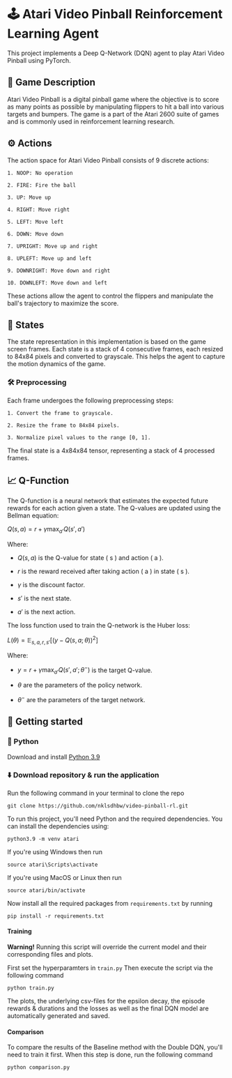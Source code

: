 # 🕹️ Atari Video Pinball Reinforcement Learning Agent

  

This project implements a Deep Q-Network (DQN) agent to play Atari Video Pinball using PyTorch.

  

## 📖 Game Description

  

Atari Video Pinball is a digital pinball game where the objective is to score as many points as possible by manipulating flippers to hit a ball into various targets and bumpers. The game is a part of the Atari 2600 suite of games and is commonly used in reinforcement learning research.

  

## ⚙️ Actions

  

The action space for Atari Video Pinball consists of 9 discrete actions:

  

	1. NOOP: No operation

	2. FIRE: Fire the ball

	3. UP: Move up

	4. RIGHT: Move right

	5. LEFT: Move left

	6. DOWN: Move down

	7. UPRIGHT: Move up and right

	8. UPLEFT: Move up and left

	9. DOWNRIGHT: Move down and right

	10. DOWNLEFT: Move down and left

  

These actions allow the agent to control the flippers and manipulate the ball's trajectory to maximize the score.

  

## 🧮 States

  

The state representation in this implementation is based on the game screen frames. Each state is a stack of 4 consecutive frames, each resized to 84x84 pixels and converted to grayscale. This helps the agent to capture the motion dynamics of the game.

  

### 🛠️ Preprocessing

  

Each frame undergoes the following preprocessing steps:

  

	1. Convert the frame to grayscale.

	2. Resize the frame to 84x84 pixels.

	3. Normalize pixel values to the range [0, 1].

  

The final state is a 4x84x84 tensor, representing a stack of 4 processed frames.

  

## 📈 Q-Function

  

The Q-function is a neural network that estimates the expected future rewards for each action given a state. The Q-values are updated using the Bellman equation:

  

$Q(s, a) = r + \gamma \max_{a'} Q(s', a')$

  

Where:

- $Q(s, a)$ is the Q-value for state \( s \) and action \( a \).

- $r$ is the reward received after taking action \( a \) in state \( s \).

- $\gamma$ is the discount factor.

- $s'$ is the next state.

- $a'$ is the next action.

  

The loss function used to train the Q-network is the Huber loss:

  

$L(\theta) = \mathbb{E}_{s, a, r, s'} \left[ \left( y - Q(s, a; \theta) \right)^2 \right]$

  

Where:

- $y = r + \gamma \max_{a'} Q(s', a'; \theta^{-})$ is the target Q-value.

- $\theta$ are the parameters of the policy network.

- $\theta^{-}$ are the parameters of the target network.

  

## 🚀 Getting started

### 🐍 Python

[](https://github.com/nklsdhbw/election-manifestos-analysis#-python)

Download and install  [Python 3.9](https://www.python.org/downloads/)  

### ⬇️ Download repository & run the application
Run the following command in your terminal to clone the repo

	git clone https://github.com/nklsdhbw/video-pinball-rl.git

To run this project, you'll need Python and the required dependencies. You can install the dependencies using:

  



	python3.9 -m venv atari

If you're using Windows then run

	source atari\Scripts\activate

If you're using MacOS or Linux then run

	source atari/bin/activate
Now install all the required packages from `requirements.txt` by running
	
	pip install -r requirements.txt

#### Training
<b> Warning!</b> Running this script will override the current model and their corresponding files and plots. 

First set the hyperparamters in `train.py`
Then execute the script via the following command

	python train.py
The plots, the underlying csv-files for the epsilon decay, the episode rewards & durations and the losses as well as the final DQN model are automatically generated and saved.
#### Comparison
To compare the results of the Baseline method with the Double DQN, you'll need to train it first. When this step is done, run the following command

	python comparison.py